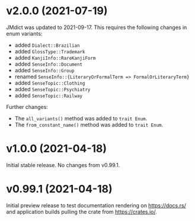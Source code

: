 # v2.0.0 (2021-07-19)

JMdict was updated to 2021-09-17. This requires the following changes in enum variants:

- added `Dialect::Brazilian`
- added `GlossType::Trademark`
- added `KanjiInfo::RareKanjiForm`
- added `SenseInfo::Document`
- added `SenseInfo::Group`
- renamed `SenseInfo::{LiteraryOrFormalTerm => FormalOrLiteraryTerm}`
- added `SenseTopic::Clothing`
- added `SenseTopic::Psychiatry`
- added `SenseTopic::Railway`

Further changes:

- The `all_variants()` method was added to `trait Enum`.
- The `from_constant_name()` method was added to `trait Enum`.

# v1.0.0 (2021-04-18)

Initial stable release. No changes from v0.99.1.

# v0.99.1 (2021-04-18)

Initial preview release to test documentation rendering on <https://docs.rs/> and application builds pulling the crate
from <https://crates.io/>.
